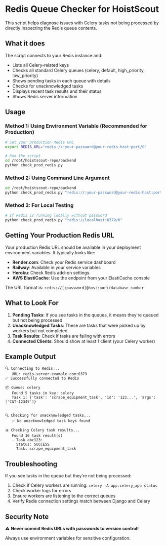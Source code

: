 # Redis Queue Checker for HoistScout

This script helps diagnose issues with Celery tasks not being processed by directly inspecting the Redis queue contents.

## What it does

The script connects to your Redis instance and:
- Lists all Celery-related keys
- Checks all standard Celery queues (celery, default, high_priority, low_priority)
- Shows pending tasks in each queue with details
- Checks for unacknowledged tasks
- Displays recent task results and their status
- Shows Redis server information

## Usage

### Method 1: Using Environment Variable (Recommended for Production)

```bash
# Set your production Redis URL
export REDIS_URL="redis://:your-password@your-redis-host:port/0"

# Run the script
cd /root/hoistscout-repo/backend
python check_prod_redis.py
```

### Method 2: Using Command Line Argument

```bash
cd /root/hoistscout-repo/backend
python check_prod_redis.py "redis://:your-password@your-redis-host:port/0"
```

### Method 3: For Local Testing

```bash
# If Redis is running locally without password
python check_prod_redis.py "redis://localhost:6379/0"
```

## Getting Your Production Redis URL

Your production Redis URL should be available in your deployment environment variables. It typically looks like:

- **Render.com**: Check your Redis service dashboard
- **Railway**: Available in your service variables
- **Heroku**: Check Redis add-on settings
- **AWS ElastiCache**: Use the endpoint from your ElastiCache console

The URL format is: `redis://[:password]@host:port/database_number`

## What to Look For

1. **Pending Tasks**: If you see tasks in the queues, it means they're queued but not being processed
2. **Unacknowledged Tasks**: These are tasks that were picked up by workers but not completed
3. **Task Results**: Check if tasks are failing with errors
4. **Connected Clients**: Should show at least 1 client (your Celery worker)

## Example Output

```
🔍 Connecting to Redis...
   URL: redis-server.example.com:6379
✅ Successfully connected to Redis

📦 Queue: celery
   Found 5 tasks in key: celery
   Task 1: {'task': 'scrape_equipment_task', 'id': '123...', 'args': ['CAT-12345']}
   ...

🔍 Checking for unacknowledged tasks...
   ✅ No unacknowledged task keys found

📊 Checking Celery task results...
   Found 10 task result(s)
   - Task abc123:
     Status: SUCCESS
     Task: scrape_equipment_task
```

## Troubleshooting

If you see tasks in the queue but they're not being processed:
1. Check if Celery workers are running: `celery -A app.celery_app status`
2. Check worker logs for errors
3. Ensure workers are listening to the correct queues
4. Verify Redis connection settings match between Django and Celery

## Security Note

⚠️ **Never commit Redis URLs with passwords to version control!**

Always use environment variables for sensitive configuration.